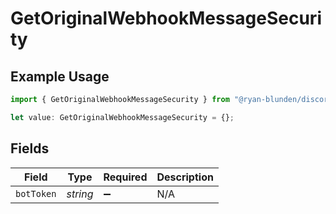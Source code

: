 # GetOriginalWebhookMessageSecurity

## Example Usage

```typescript
import { GetOriginalWebhookMessageSecurity } from "@ryan-blunden/discord/models/operations";

let value: GetOriginalWebhookMessageSecurity = {};
```

## Fields

| Field              | Type               | Required           | Description        |
| ------------------ | ------------------ | ------------------ | ------------------ |
| `botToken`         | *string*           | :heavy_minus_sign: | N/A                |